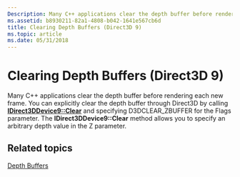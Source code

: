 ```yaml
---
Description: Many C++ applications clear the depth buffer before rendering each new frame.
ms.assetid: b8930211-82a1-4808-b042-1641e567cb6d
title: Clearing Depth Buffers (Direct3D 9)
ms.topic: article
ms.date: 05/31/2018
---
```


# Clearing Depth Buffers (Direct3D 9)

Many C++ applications clear the depth buffer before rendering each new frame. You can explicitly clear the depth buffer through Direct3D by calling [**IDirect3DDevice9::Clear**](/windows/win32/api/d3d9helper/nf-d3d9helper-idirect3ddevice9-clear) and specifying D3DCLEAR\_ZBUFFER for the Flags parameter. The **IDirect3DDevice9::Clear** method allows you to specify an arbitrary depth value in the Z parameter.

## Related topics

<dl> <dt>

[Depth Buffers](depth-buffers.md)
</dt> </dl>

 

 
